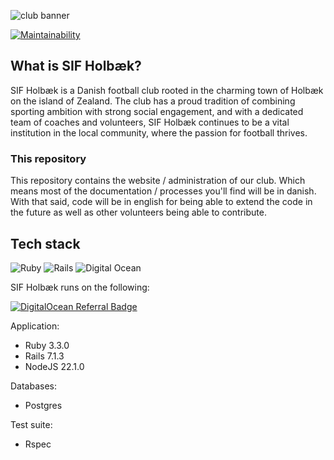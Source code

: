![club banner](https://github.com/NikoDyring/sif_holbaek/assets/9385903/c8ed3222-1055-4f9b-a50c-dcb13cf140b6)

[![Maintainability](https://api.codeclimate.com/v1/badges/25af46ea299daf24bb9a/maintainability)](https://codeclimate.com/github/NikoDyring/sif_holbaek/maintainability)


## What is SIF Holbæk?

SIF Holbæk is a Danish football club rooted in the charming town of Holbæk on the island of Zealand. The club has a proud tradition of combining sporting ambition with strong social engagement, and with a dedicated team of coaches and volunteers, SIF Holbæk continues to be a vital institution in the local community, where the passion for football thrives.

### This repository

This repository contains the website / administration of our club. Which means most of the documentation / processes you'll find will be in danish. With that said, code will be in english for being able to extend the code in the future as well as other volunteers being able to contribute.

## Tech stack

![Ruby](https://img.shields.io/badge/ruby-%23CC342D.svg?style=for-the-badge&logo=ruby&logoColor=white)
![Rails](https://img.shields.io/badge/rails-%23CC0000.svg?style=for-the-badge&logo=ruby-on-rails&logoColor=white)
![Digital Ocean](https://img.shields.io/badge/Digital_Ocean-0080FF?style=for-the-badge&logo=DigitalOcean&logoColor=white)

SIF Holbæk runs on the following:  
  
[![DigitalOcean Referral Badge](https://web-platforms.sfo2.cdn.digitaloceanspaces.com/WWW/Badge%201.svg)](https://www.digitalocean.com/?refcode=f973e0b8a984&utm_campaign=Referral_Invite&utm_medium=Referral_Program&utm_source=badge)

Application:

* Ruby 3.3.0
* Rails 7.1.3
* NodeJS 22.1.0

Databases:

* Postgres

Test suite:

* Rspec
